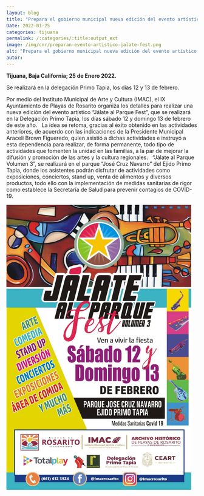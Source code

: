 ```yaml
---
layout: blog
title: "Prepara el gobierno municipal nueva edición del evento artístico jálate al parque fest"
Date: 2022-01-25
categories: tijuana
permalink: /:categories/:title:output_ext
image: /img/cnr/preparan-evento-artistico-jalate-fest.png
alt: "Prepara el gobierno municipal nueva edición del evento artístico jálate al parque fest"
autor:
---
```


**Tijuana, Baja California; 25 de Enero 2022.** 

Se realizará en la delegación Primo Tapia, los días 12 y 13 de febrero.

Por medio del Instituto Municipal de Arte y Cultura (IMAC), el IX Ayuntamiento de Playas de Rosarito organiza los detalles para realizar una nueva edición del evento artístico “Jálate al Parque Fest”, que se realizará en la Delegación Primo Tapia, los días sábado 12 y domingo 13 de febrero de este año.
 
La idea se retoma, gracias al éxito obtenido en las actividades anteriores, de acuerdo con las indicaciones de la Presidente Municipal Araceli Brown Figueredo, quien asistió a dichas actividades e instruyó a esta dependencia para realizar, de forma permanente, todo tipo de actividades que fomenten la unidad en las familias, a la par de mejorar la difusión y promoción de las artes y la cultura regionales.
 
“Jálate al Parque Volumen 3”, se realizará en el parque “José Cruz Navarro” del Ejido Primo Tapia, donde los asistentes podrán disfrutar de actividades como exposiciones, conciertos, stand up, venta de alimentos y diversos productos, todo ello con la implementación de medidas sanitarias de rigor como establece la Secretaría de Salud para prevenir contagios de COVID-19.

<div id="carouselExampleSlidesOnly" class="carousel slide" data-ride="carousel">
  <div class="carousel-inner">
    <div class="carousel-item active">
       <img class="d-block w-100" src="/img/cnr/preparan-evento-artistico-jalate-fest.png" loading="lazy"  alt="Prepara el gobierno municipal nueva edición del evento artístico jálate al parque fest">
    </div>
  </div>
</div>